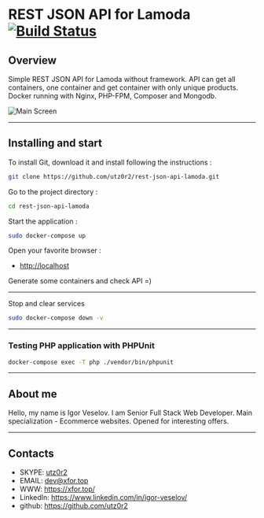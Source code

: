 # REST JSON API for Lamoda [![Build Status](https://travis-ci.org/utz0r2/php-mvc-auth-system.svg?branch=master)](https://travis-ci.org/utz0r2/php-mvc-auth-system)


## Overview

Simple REST JSON API for Lamoda without framework. API can get all containers, one container and get container with only unique products.
Docker running with Nginx, PHP-FPM, Composer and Mongodb.

![Main Screen](https://raw.githubusercontent.com/utz0r2/rest-json-api-lamoda/master/screenshots/main.png)

___

## Installing and start 

To install Git, download it and install following the instructions :

```sh
git clone https://github.com/utz0r2/rest-json-api-lamoda.git
```

Go to the project directory :

```sh
cd rest-json-api-lamoda
```

Start the application :

```sh
sudo docker-compose up
```

Open your favorite browser :

* [http://localhost](http://localhost/)

Generate some containers and check API =)

___

Stop and clear services

```sh
sudo docker-compose down -v
```

___

### Testing PHP application with PHPUnit

```sh
docker-compose exec -T php ./vendor/bin/phpunit
```

___

## About me
Hello, my name is Igor Veselov. I am Senior Full Stack Web Developer. Main specialization - Ecommerce websites. Opened for interesting offers.

___

## Contacts
- SKYPE: [utz0r2](skype:utz0r2)
- EMAIL: [dev@xfor.top](mailto:dev@xfor.top)
- WWW: https://xfor.top/
- LinkedIn: https://www.linkedin.com/in/igor-veselov/
- github: https://github.com/utz0r2

